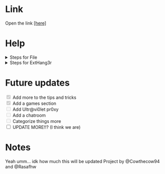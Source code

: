 <h1>Link</h1>
<html>Open the link <a href="https://cowthecow94.github.io">[here]</a></html>
<h1>Help</h1>
<details>
  <summary>Steps for File</summary>
  <p>1. Click the link <a href="/index.html" download>[Here]</a> to open index.html source</p>
  <p>2. Press the download button on source page</p>
  <p>3. Open the download</p>
  <p>4. Press the Open cloaked button and done! You've opened the site without opening it (the site that goguardian and others can detect)!</p>
</details>
<details>
  <summary>Steps for ExtHang3r</summary>
  <p>1. Navigate to the methods page</p>
  <p>2. Click on the ExtHang3r button</p>
  <p>3. You can just follow the rest of the instructions in the embed</p>
</details>
<h1>Future updates</h1>
<input type="checkbox" disabled checked> <label>Add more to the tips and tricks</label> <br>
<input type="checkbox" disabled checked> <label>Add a games section</label> <br>
<input type="checkbox" disabled> <label>Add Ultr@vi0let pr0xy</label> <br>
<input type="checkbox" disabled> <label>Add a chatroom</label> <br>
<input type="checkbox" disabled> <label>Categorize things more</label> <br>
<input type="checkbox"> <label>UPDATE MORE!!? (I think we are)</label> <br>
<h1>Notes</h1>
<html>Yeah umm... idk how much this will be updated</html>
<html>Project by @Cowthecow94 and @Rasafhw</html>
